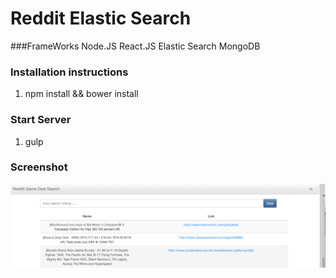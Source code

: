 
# Reddit Elastic Search

###FrameWorks
Node.JS
React.JS
Elastic Search
MongoDB


### Installation instructions
1) npm install && bower install


### Start Server
1) gulp

### Screenshot
![Search Screenshot](https://github.com/kave/reddit-search/raw/master/images/scrnShot.png "Reddit Search Screenshot")
